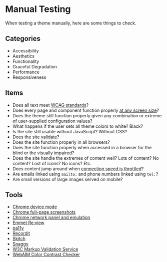 # Manual Testing

When testing a theme manually, here are some things to check.

## Categories

- Accessibility
- Aesthetics
- Functionality
- Graceful Degradation
- Performance
- Responsiveness

## Items

- Does all text meet [WCAG standards](http://webaim.org/resources/contrastchecker/)?
- Does every page and component function properly [at any screen size](https://developers.google.com/web/tools/chrome-devtools/device-mode/?utm_source=dcc&utm_medium=redirect&utm_campaign=2016q3)?
- Does the theme still function properly given any combination or extreme of user-supplied configuration values?
- What happens if the user sets all theme colors to white? Black?
- Is the site still usable without JavaScript? Without CSS?
- Does the site [validate](https://validator.w3.org/)?
- Does the site function properly in all browsers?
- Does the site function properly when accessed in a browser for the blind or the visually impaired?
- Does the site handle the extremes of content well? Lots of content? No content? Lost of icons? No icons? Etc.
- Does content jump around when [connection speed is throttled](https://css-tricks.com/throttling-the-network/)?
- Are emails linked using `mailto:` and phone numbers linked using `tel:`?
- Are small versions of large images served on mobile?

## Tools

- [Chrome device mode](https://developers.google.com/web/tools/chrome-devtools/device-mode/emulate-mobile-viewports)
- [Chrome full-page screenshots](https://developers.google.com/web/updates/2017/04/devtools-release-notes#screenshots)
- [Chrome network panel and emulation](https://developers.google.com/web/tools/chrome-devtools/network-performance/)
- [Emmet Re:view](https://chrome.google.com/webstore/detail/emmet-review/epejoicbhllgiimigokgjdoijnpaphdp)
- [pa11y](https://github.com/pa11y/pa11y)
- [Recordit](http://recordit.co/)
- [Skitch](https://evernote.com/skitch/)
- [Snaggy](https://snag.gy/)
- [W3C Markup Validation Service](https://validator.w3.org/)
- [WebAIM Color Contrast Checker](http://webaim.org/resources/contrastchecker/)
